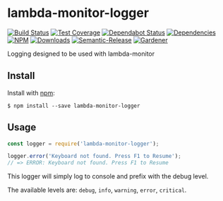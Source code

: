 # lambda-monitor-logger

[![Build Status](https://circleci.com/gh/blackflux/lambda-monitor-logger.png?style=shield)](https://circleci.com/gh/blackflux/lambda-monitor-logger)
[![Test Coverage](https://img.shields.io/coveralls/blackflux/lambda-monitor-logger/master.svg)](https://coveralls.io/github/blackflux/lambda-monitor-logger?branch=master)
[![Dependabot Status](https://api.dependabot.com/badges/status?host=github&repo=blackflux/lambda-monitor-logger)](https://dependabot.com)
[![Dependencies](https://david-dm.org/blackflux/lambda-monitor-logger/status.svg)](https://david-dm.org/blackflux/lambda-monitor-logger)
[![NPM](https://img.shields.io/npm/v/lambda-monitor-logger.svg)](https://www.npmjs.com/package/lambda-monitor-logger)
[![Downloads](https://img.shields.io/npm/dt/lambda-monitor-logger.svg)](https://www.npmjs.com/package/lambda-monitor-logger)
[![Semantic-Release](https://github.com/blackflux/js-gardener/blob/master/assets/icons/semver.svg)](https://github.com/semantic-release/semantic-release)
[![Gardener](https://github.com/blackflux/js-gardener/blob/master/assets/badge.svg)](https://github.com/blackflux/js-gardener)

Logging designed to be used with lambda-monitor

## Install

Install with [npm](https://www.npmjs.com/):

    $ npm install --save lambda-monitor-logger

## Usage

<!-- eslint-disable-next-line import/no-unresolved, import/no-extraneous-dependencies -->
```js
const logger = require('lambda-monitor-logger');

logger.error('Keyboard not found. Press F1 to Resume');
// => ERROR: Keyboard not found. Press F1 to Resume
```

This logger will simply log to console and prefix with the debug level.

The available levels are: `debug`, `info`, `warning`, `error`, `critical`.
